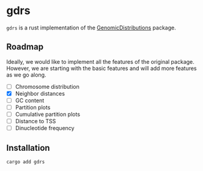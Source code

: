 # gdrs
`gdrs` is a rust implementation of the [GenomicDistributions](https://github.com/databio/GenomicDistributions) package.

## Roadmap
Ideally, we would like to implement all the features of the original package. However, we are starting with the basic features and will add more features as we go along.

- [ ] Chromosome distribution
- [x] Neighbor distances
- [ ] GC content
- [ ] Partition plots
- [ ] Cumulative partition plots
- [ ] Distance to TSS
- [ ] Dinucleotide frequency

## Installation
```bash
cargo add gdrs
```
